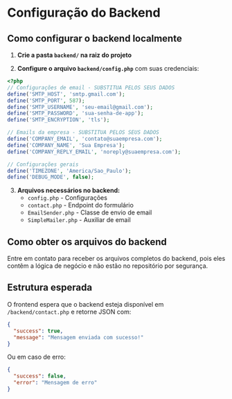 # Configuração do Backend

## Como configurar o backend localmente

1. **Crie a pasta `backend/` na raiz do projeto**

2. **Configure o arquivo `backend/config.php`** com suas credenciais:

```php
<?php
// Configurações de email - SUBSTITUA PELOS SEUS DADOS
define('SMTP_HOST', 'smtp.gmail.com');
define('SMTP_PORT', 587);
define('SMTP_USERNAME', 'seu-email@gmail.com'); 
define('SMTP_PASSWORD', 'sua-senha-de-app');
define('SMTP_ENCRYPTION', 'tls');

// Emails da empresa - SUBSTITUA PELOS SEUS DADOS  
define('COMPANY_EMAIL', 'contato@suaempresa.com');
define('COMPANY_NAME', 'Sua Empresa');
define('COMPANY_REPLY_EMAIL', 'noreply@suaempresa.com');

// Configurações gerais
define('TIMEZONE', 'America/Sao_Paulo');
define('DEBUG_MODE', false);
```

3. **Arquivos necessários no backend:**
   - `config.php` - Configurações
   - `contact.php` - Endpoint do formulário
   - `EmailSender.php` - Classe de envio de email
   - `SimpleMailer.php` - Auxiliar de email

## Como obter os arquivos do backend

Entre em contato para receber os arquivos completos do backend, pois eles contêm a lógica de negócio e não estão no repositório por segurança.

## Estrutura esperada

O frontend espera que o backend esteja disponível em `/backend/contact.php` e retorne JSON com:

```json
{
  "success": true,
  "message": "Mensagem enviada com sucesso!"
}
```

Ou em caso de erro:

```json
{
  "success": false,
  "error": "Mensagem de erro"
}
```
